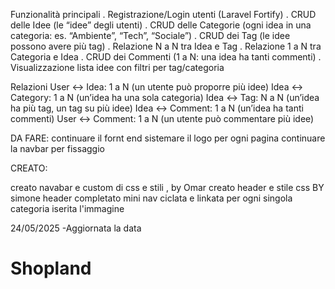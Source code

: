 Funzionalità principali
. Registrazione/Login utenti (Laravel Fortify)
. CRUD delle Idee (le “idee” degli utenti)
. CRUD delle Categorie (ogni idea in una categoria: es. “Ambiente”, “Tech”,
“Sociale”)
. CRUD dei Tag (le idee possono avere più tag)
. Relazione N a N tra Idea e Tag
. Relazione 1 a N tra Categoria e Idea
. CRUD dei Commenti (1 a N: una idea ha tanti commenti)
. Visualizzazione lista idee con filtri per tag/categoria

Relazioni
User ↔️ Idea: 1 a N (un utente può proporre più idee)
Idea ↔️ Category: 1 a N (un’idea ha una sola categoria)
Idea ↔️ Tag: N a N (un’idea ha più tag, un tag su più idee)
Idea ↔️ Comment: 1 a N (un’idea ha tanti commenti)
User ↔️ Comment: 1 a N (un utente può commentare più idee)

DA FARE:
continuare il fornt end
sistemare il logo per ogni pagina
continuare la navbar per fissaggio

CREATO:

creato navabar e custom di css e stili , by Omar
creato header e stile css BY simone
header completato
mini nav ciclata e linkata per ogni singola categoria
iserita l'immagine

24/05/2025
-Aggiornata la data


# Shopland
